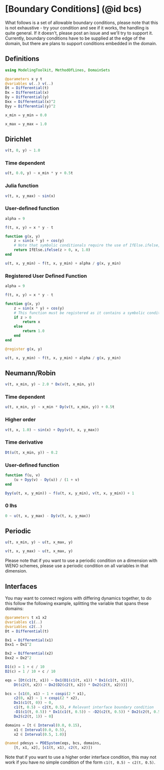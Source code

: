 # [Boundary Conditions] (@id bcs)

What follows is a set of allowable boundary conditions, please note that this is not exhaustive - try your condition and see if it works, the handling is quite general. If it doesn't, please post an issue and we'll try to support it. Currently, boundary conditions have to be supplied at the edge of the domain, but there are plans to support conditions embedded in the domain.

## Definitions

```julia
using ModelingToolkit, MethodOfLines, DomainSets

@parameters x y t
@variables u(..) v(..)
Dt = Differential(t)
Dx = Differential(x)
Dy = Differential(y)
Dxx = Differential(x)^2
Dyy = Differential(y)^2

x_min = y_min = 0.0

x_max = y_max = 1.0
```

## Dirichlet

```julia
v(t, 0, y) ~ 1.0
```

### Time dependent

```julia
u(t, 0.0, y) ~ x_min * y + 0.5t
```

### Julia function

```julia
v(t, x, y_max) ~ sin(x)
```

### User-defined function

```julia
alpha = 9

f(t, x, y) = x * y - t

function g(x, y)
    z = sin(x * y) + cos(y)
    # Note that symbolic conditionals require the use of IfElse.ifelse, or registration
    return IfElse.ifelse(z > 0, x, 1.0)
end

u(t, x, y_min) ~ f(t, x, y_min) + alpha / g(x, y_min)
```

### Registered User Defined Function

```julia
alpha = 9

f(t, x, y) = x * y - t

function g(x, y)
    z = sin(x * y) + cos(y)
    # This function must be registered as it contains a symbolic conditional
    if z > 0
        return x
    else
        return 1.0
    end
end

@register g(x, y)

u(t, x, y_min) ~ f(t, x, y_min) + alpha / g(x, y_min)
```

## Neumann/Robin

```julia
v(t, x_min, y) ~ 2.0 * Dx(v(t, x_min, y))
```

### Time dependent

```julia
u(t, x_min, y) ~ x_min * Dy(v(t, x_min, y)) + 0.5t
```

### Higher order

```julia
v(t, x, 1.0) ~ sin(x) + Dyy(v(t, x, y_max))
```

### Time derivative

```julia
Dt(u(t, x_min, y)) ~ 0.2
```

### User-defined function

```julia
function f(u, v)
    (u + Dyy(v) - Dy(u)) / (1 + v)
end

Dyy(u(t, x, y_min)) ~ f(u(t, x, y_min), v(t, x, y_min)) + 1
```

### 0 lhs

```julia
0 ~ u(t, x, y_max) - Dy(v(t, x, y_max))
```

## Periodic

```julia
u(t, x_min, y) ~ u(t, x_max, y)

v(t, x, y_max) ~ u(t, x_max, y)
```

Please note that if you want to use a periodic condition on a dimension with WENO schemes, please use a periodic condition on all variables in that dimension.

## Interfaces

You may want to connect regions with differing dynamics together, to do this follow the following example, splitting the variable that spans these domains:

```julia
@parameters t x1 x2
@variables c1(..)
@variables c2(..)
Dt = Differential(t)

Dx1 = Differential(x1)
Dxx1 = Dx1^2

Dx2 = Differential(x2)
Dxx2 = Dx2^2

D1(c) = 1 + c / 10
D2(c) = 1 / 10 + c / 10

eqs = [Dt(c1(t, x1)) ~ Dx1(D1(c1(t, x1)) * Dx1(c1(t, x1))),
    Dt(c2(t, x2)) ~ Dx2(D2(c2(t, x2)) * Dx2(c2(t, x2)))]

bcs = [c1(0, x1) ~ 1 + cospi(2 * x1),
    c2(0, x2) ~ 1 + cospi(2 * x2),
    Dx1(c1(t, 0)) ~ 0,
    c1(t, 0.5) ~ c2(t, 0.5), # Relevant interface boundary condition
    -D1(c1(t, 0.5)) * Dx1(c1(t, 0.5)) ~ -D2(c2(t, 0.5)) * Dx2(c2(t, 0.5)), # Higher order interface condition
    Dx2(c2(t, 1)) ~ 0]

domains = [t ∈ Interval(0.0, 0.15),
    x1 ∈ Interval(0.0, 0.5),
    x2 ∈ Interval(0.5, 1.0)]

@named pdesys = PDESystem(eqs, bcs, domains,
    [t, x1, x2], [c1(t, x1), c2(t, x2)])
```

Note that if you want to use a higher order interface condition, this may not work if you have no simple condition of the form `c1(t, 0.5) ~ c2(t, 0.5)`.
